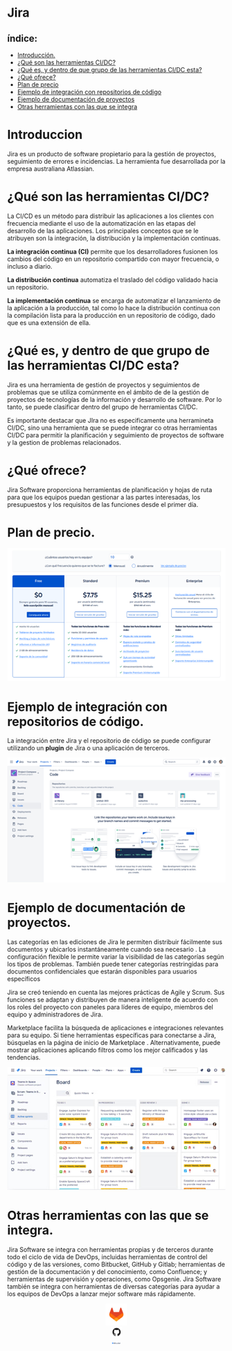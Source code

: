 # Jira
## índice:
- [Introducción.](#introduccion)
- [¿Qué son las herramientas CI/DC?](#herramientas)
- [¿Qué es, y dentro de que grupo de las herramientas CI/DC esta?](#grupo)
- [¿Qué ofrece?](#ofrece)
- [Plan de precio](#precio)
- [Ejemplo de integración con repositorios de código](#codigo)
- [Ejemplo de documentación de proyectos](#documentacion)
- [Otras herramientas con las que se integra](#otras)

# Introduccion <a name="introduccion"></a>
Jira es un producto de software propietario para la gestión de proyectos, seguimiento de errores e incidencias. La herramienta fue desarrollada por la empresa australiana Atlassian.

# ¿Qué son las herramientas <a name="herramientas"></a> CI/DC?
La CI/CD es un método para distribuir las aplicaciones a los clientes con frecuencia mediante el uso de la automatización en las etapas del desarrollo de las aplicaciones. Los principales conceptos que se le atribuyen son la integración, la distribución y la implementación continuas.

**La integración continua (CI)** permite que los desarrolladores fusionen los cambios del código en un repositorio compartido con mayor frecuencia, o incluso a diario.

**La distribución continua** automatiza el traslado del código validado hacia un repositorio.

**La implementación continua** se encarga de automatizar el lanzamiento de la aplicación a la producción, tal como lo hace la distribución continua con la compilación lista para la producción en un repositorio de código, dado que es una extensión de ella. 

# ¿Qué es, y dentro de que grupo <a name="grupo"> de las herramientas CI/DC esta?

Jira es una herramienta de gestión de proyectos y seguimientos de problemas que se utiliza comúnmente en el ámbito de de la gestión de proyectos de tecnologías de la información y desarrollo de software. Por lo tanto, se puede clasificar dentro del grupo de herramientas CI/DC. 

Es importante destacar que JIra no es especificamente una herramineta CI/DC, sino una herramienta que se puede integrar co otras herramientas CI/DC para permitir la planificación y seguimiento de proyectos de software y la gestion de problemas relacionados. 

# ¿Qué ofrece? <a name="ofrece">

Jira Software proporciona herramientas de planificación y hojas de ruta para que los equipos puedan gestionar a las partes interesadas, los presupuestos y los requisitos de las funciones desde el primer día.

# Plan de precio. <a name="precio">

![<Imagen 1>](<https://github.com/Yaamiilaa/Jira/blob/main/img/plan_de_precios_jira.png>)

# Ejemplo de integración con repositorios de código. <a name="codigo">

La integración entre Jira y el repositorio de código se puede configurar utilizando un **plugin** de Jira o una aplicación de terceros. 


![<Imagen 1>](<https://github.com/Yaamiilaa/Jira/blob/main/img/jira-see-code.png>)


# Ejemplo de documentación de proyectos. <a name="documentacion">

Las categorías en las ediciones de Jira le permiten distribuir fácilmente sus documentos y ubicarlos instantáneamente cuando sea necesario . La configuración flexible le permite variar la visibilidad de las categorías según los tipos de problemas. También puede tener categorías restringidas para documentos confidenciales que estarán disponibles para usuarios específicos


Jira se creó teniendo en cuenta las mejores prácticas de Agile y Scrum. Sus funciones se adaptan y distribuyen de manera inteligente de acuerdo con los roles del proyecto con paneles para líderes de equipo, miembros del equipo y administradores de Jira.


Marketplace facilita la búsqueda de aplicaciones e integraciones relevantes para su equipo. Si tiene herramientas específicas para conectarse a Jira, búsquelas en la página de inicio de Marketplace . Alternativamente, puede mostrar aplicaciones aplicando filtros como los mejor calificados y las tendencias.


![<Imagen 1>](<https://github.com/Yaamiilaa/Jira/blob/main/img/Captura%20de%20pantalla_2023-05-08_18-26-56.png>)


# Otras herramientas con las que se integra. <a name='otras'>
Jira Software se integra con herramientas propias y de terceros durante todo el ciclo de vida de DevOps, incluidas herramientas de control del código y de las versiones, como Bitbucket, GitHub y Gitlab; herramientas de gestión de la documentación y del conocimiento, como Confluence; y herramientas de supervisión y operaciones, como Opsgenie. Jira Software también se integra con herramientas de diversas categorías para ayudar a los equipos de DevOps a lanzar mejor software más rápidamente.

<center><img width=50px src='https://github.com/Yaamiilaa/Jira/blob/main/img/Gitlab_logo.png'></center>


<center><img width=25px src='https://github.com/Yaamiilaa/Jira/blob/main/img/Sin%20t%C3%ADtulo.png'></center>


<center><img width=20px src='https://github.com/Yaamiilaa/Jira/blob/main/img/bitbucket_Logo.png'></center>

